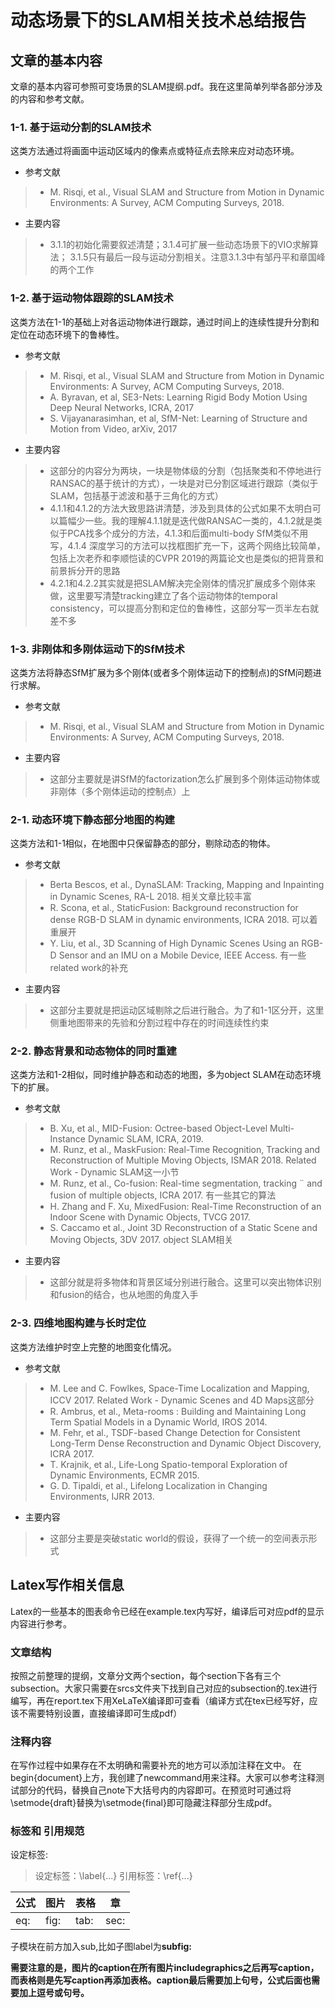 
# 动态场景下的SLAM相关技术总结报告

## 文章的基本内容
文章的基本内容可参照可变场景的SLAM提纲.pdf。我在这里简单列举各部分涉及的内容和参考文献。

### 1-1. 基于运动分割的SLAM技术
这类方法通过将画面中运动区域内的像素点或特征点去除来应对动态环境。
- 参考文献 
> - M. Risqi, et al., Visual SLAM and Structure from Motion in Dynamic Environments: A Survey, ACM Computing Surveys, 2018.

- 主要内容
> - 3.1.1的初始化需要叙述清楚；3.1.4可扩展一些动态场景下的VIO求解算法； 3.1.5只有最后一段与运动分割相关。注意3.1.3中有邹丹平和章国峰的两个工作

### 1-2. 基于运动物体跟踪的SLAM技术
这类方法在1-1的基础上对各运动物体进行跟踪，通过时间上的连续性提升分割和定位在动态环境下的鲁棒性。
- 参考文献 
> - M. Risqi, et al., Visual SLAM and Structure from Motion in Dynamic Environments: A Survey, ACM Computing Surveys, 2018.
> - A. Byravan, et al, SE3-Nets: Learning Rigid Body Motion Using Deep Neural Networks, ICRA, 2017
> - S. Vijayanarasimhan, et al, SfM-Net: Learning of Structure and Motion from Video, arXiv, 2017

- 主要内容
> - 这部分的内容分为两块，一块是物体级的分割（包括聚类和不停地进行RANSAC的基于统计的方式），一块是对已分割区域进行跟踪（类似于SLAM，包括基于滤波和基于三角化的方式）
> - 4.1.1和4.1.2的方法大致思路讲清楚，涉及到具体的公式如果不太明白可以篇幅少一些。我的理解4.1.1就是迭代做RANSAC一类的，4.1.2就是类似于PCA找多个成分的方法，4.1.3和后面multi-body SfM类似不用写，4.1.4 深度学习的方法可以找框图扩充一下，这两个网络比较简单，包括上次老乔和李顺恺读的CVPR 2019的两篇论文也是类似的把背景和前景拆分开的思路
> - 4.2.1和4.2.2其实就是把SLAM解决完全刚体的情况扩展成多个刚体来做，这里要写清楚tracking建立了各个运动物体的temporal consistency，可以提高分割和定位的鲁棒性，这部分写一页半左右就差不多

### 1-3. 非刚体和多刚体运动下的SfM技术
这类方法将静态SfM扩展为多个刚体(或者多个刚体运动下的控制点)的SfM问题进行求解。
- 参考文献 
> - M. Risqi, et al., Visual SLAM and Structure from Motion in Dynamic Environments: A Survey, ACM Computing Surveys, 2018.

- 主要内容
> - 这部分主要就是讲SfM的factorization怎么扩展到多个刚体运动物体或非刚体（多个刚体运动的控制点）上

### 2-1. 动态环境下静态部分地图的构建
这类方法和1-1相似，在地图中只保留静态的部分，剔除动态的物体。
- 参考文献 
> - Berta Bescos, et al., DynaSLAM: Tracking, Mapping and Inpainting in Dynamic Scenes, RA-L 2018. 相关文章比较丰富
> - R. Scona, et al., StaticFusion: Background reconstruction for dense RGB-D SLAM in dynamic environments, ICRA 2018. 可以着重展开
> - Y. Liu, et al., 3D Scanning of High Dynamic Scenes Using an RGB-D Sensor and an IMU on a Mobile Device, IEEE Access. 有一些related work的补充

- 主要内容
> - 这部分主要就是把运动区域剔除之后进行融合。为了和1-1区分开，这里侧重地图带来的先验和分割过程中存在的时间连续性约束

### 2-2. 静态背景和动态物体的同时重建
这类方法和1-2相似，同时维护静态和动态的地图，多为object SLAM在动态环境下的扩展。
- 参考文献 
> - B. Xu, et al., MID-Fusion: Octree-based Object-Level Multi-Instance Dynamic SLAM, ICRA, 2019.
> - M. Runz, et al., MaskFusion: Real-Time Recognition, Tracking and Reconstruction of Multiple Moving Objects, ISMAR 2018. Related Work - Dynamic SLAM这一小节
> - M. Runz, et al., Co-fusion: Real-time segmentation, tracking ¨ and fusion of multiple objects, ICRA 2017. 有一些其它的算法
> - H. Zhang and F. Xu, MixedFusion: Real-Time Reconstruction of an Indoor Scene with Dynamic Objects, TVCG 2017.
> - S. Caccamo et al., Joint 3D Reconstruction of a Static Scene and Moving Objects, 3DV 2017. object SLAM相关

- 主要内容
> - 这部分就是将多物体和背景区域分别进行融合。这里可以突出物体识别和fusion的结合，也从地图的角度入手

### 2-3. 四维地图构建与长时定位
这类方法维护时空上完整的地图变化情况。
- 参考文献 
> - M. Lee and C. Fowlkes, Space-Time Localization and Mapping, ICCV 2017. Related Work - Dynamic Scenes and 4D Maps这部分
> - R. Ambrus, et al., Meta-rooms : Building and Maintaining Long Term Spatial Models in a Dynamic World, IROS 2014.
> - M. Fehr, et al., TSDF-based Change Detection for Consistent Long-Term Dense Reconstruction and Dynamic Object Discovery, ICRA 2017.
> - T. Krajnik, et al., Life-Long Spatio-temporal Exploration of Dynamic Environments, ECMR 2015.
> - G. D. Tipaldi, et al., Lifelong Localization in Changing Environments, IJRR 2013.

- 主要内容
> - 这部分主要是突破static world的假设，获得了一个统一的空间表示形式

## Latex写作相关信息
Latex的一些基本的图表命令已经在example.tex内写好，编译后可对应pdf的显示内容进行参考。

### 文章结构
按照之前整理的提纲，文章分文两个section，每个section下各有三个subsection。大家只需要在srcs文件夹下找到自己对应的subsection的.tex进行编写，再在report.tex下用XeLaTeX编译即可查看（编译方式在tex已经写好，应该不需要特别设置，直接编译即可生成pdf）

### 注释内容
在写作过程中如果存在不太明确和需要补充的地方可以添加注释在文中。
在begin{document}上方，我创建了newcommand用来注释。大家可以参考注释测试部分的代码，替换自己note下大括号内的内容即可。在预览时可通过将\setmode{draft}替换为\setmode{final}即可隐藏注释部分生成pdf。

### 标签和 引用规范
设定标签: 
>设定标签：\label{...}
>引用标签：\ref{...}

|公式|图片|表格|章|
|---|---|---|---|
|eq:|fig:|tab:|sec:|

子模块在前方加入sub,比如子图label为**subfig:**

**需要注意的是，图片的caption在所有图片includegraphics之后再写caption，而表格则是先写caption再添加表格。caption最后需要加上句号，公式后面也需要加上逗号或句号。**
